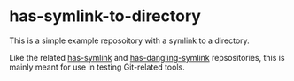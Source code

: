 # has-symlink-to-directory

This is a simple example reposoitory with a symlink to a directory.

Like the related [has-symlink](https://github.com/EliahKagan/has-symlink) and
[has-dangling-symlink](https://github.com/EliahKagan/has-dangling-symlink)
repsositories, this is mainly meant for use in testing Git-related tools.
